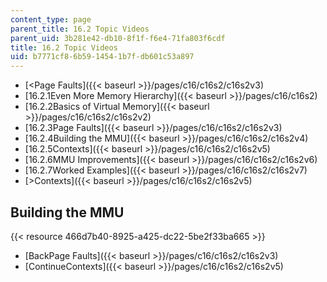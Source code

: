 ```yaml
---
content_type: page
parent_title: 16.2 Topic Videos
parent_uid: 3b281e42-db10-8f1f-f6e4-71fa803f6cdf
title: 16.2 Topic Videos
uid: b7771cf8-6b59-1454-1b7f-db601c53a897
---
```


*   [<Page Faults]({{< baseurl >}}/pages/c16/c16s2/c16s2v3)
*   [16.2.1Even More Memory Hierarchy]({{< baseurl >}}/pages/c16/c16s2)
*   [16.2.2Basics of Virtual Memory]({{< baseurl >}}/pages/c16/c16s2/c16s2v2)
*   [16.2.3Page Faults]({{< baseurl >}}/pages/c16/c16s2/c16s2v3)
*   [16.2.4Building the MMU]({{< baseurl >}}/pages/c16/c16s2/c16s2v4)
*   [16.2.5Contexts]({{< baseurl >}}/pages/c16/c16s2/c16s2v5)
*   [16.2.6MMU Improvements]({{< baseurl >}}/pages/c16/c16s2/c16s2v6)
*   [16.2.7Worked Examples]({{< baseurl >}}/pages/c16/c16s2/c16s2v7)
*   [\>Contexts]({{< baseurl >}}/pages/c16/c16s2/c16s2v5)

Building the MMU
----------------

{{< resource 466d7b40-8925-a425-dc22-5be2f33ba665 >}}

*   [BackPage Faults]({{< baseurl >}}/pages/c16/c16s2/c16s2v3)
*   [ContinueContexts]({{< baseurl >}}/pages/c16/c16s2/c16s2v5)